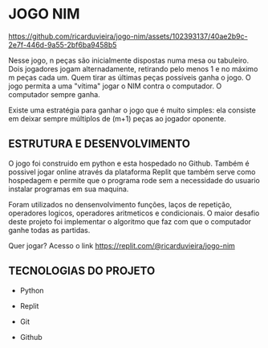 # JOGO NIM

https://github.com/ricarduvieira/jogo-nim/assets/102393137/40ae2b9c-2e7f-446d-9a55-2bf6ba9458b5

Nesse jogo, n peças são inicialmente dispostas numa mesa ou tabuleiro. Dois jogadores jogam alternadamente, retirando pelo menos 1 e no máximo m peças cada um. Quem tirar as últimas peças possíveis ganha o jogo. O jogo permita a uma "vítima" jogar o NIM contra o computador. O computador sempre ganha.

Existe uma estratégia para ganhar o jogo que é muito simples: ela consiste em deixar sempre múltiplos de (m+1) peças ao jogador oponente.

## ESTRUTURA E DESENVOLVIMENTO

O jogo foi construido em python e esta hospedado no Github. Também é possivel jogar online através da plataforma Replit que também serve como hospedagem e permite que o programa rode sem a necessidade do usuario instalar programas em sua maquina.

Foram utilizados no densenvolvimento funções, laços de repetição, operadores logicos, operadores aritmeticos e condicionais.
O maior desafio deste projeto foi implementar o algoritmo que faz com que o computador ganhe todas as partidas.

Quer jogar? Acesso o link https://replit.com/@ricarduvieira/jogo-nim 

## TECNOLOGIAS DO PROJETO

- Python

- Replit

- Git

- Github
